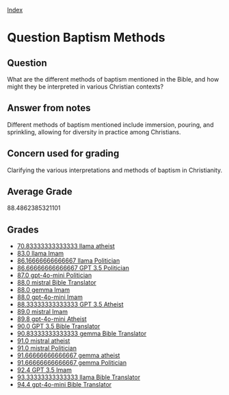 
[Index](../../index.md)
# Question Baptism Methods
## Question
What are the different methods of baptism mentioned in the Bible, and how might they be interpreted in various Christian contexts?

## Answer from notes
Different methods of baptism mentioned include immersion, pouring, and sprinkling, allowing for diversity in practice among Christians.

## Concern used for grading
Clarifying the various interpretations and methods of baptism in Christianity.

## Average Grade
88.4862385321101

## Grades
 * [70.83333333333333 llama atheist](../answers/llama_atheist/Baptism_Methods.md)
 * [83.0 llama Imam](../answers/llama_Imam/Baptism_Methods.md)
 * [86.16666666666667 llama Politician](../answers/llama_Politician/Baptism_Methods.md)
 * [86.66666666666667 GPT 3.5 Politician](../answers/GPT_3.5_Politician/Baptism_Methods.md)
 * [87.0 gpt-4o-mini Politician](../answers/gpt-4o-mini_Politician/Baptism_Methods.md)
 * [88.0 mistral Bible Translator](../answers/mistral_Bible_Translator/Baptism_Methods.md)
 * [88.0 gemma Imam](../answers/gemma_Imam/Baptism_Methods.md)
 * [88.0 gpt-4o-mini Imam](../answers/gpt-4o-mini_Imam/Baptism_Methods.md)
 * [88.33333333333333 GPT 3.5 Atheist](../answers/GPT_3.5_Atheist/Baptism_Methods.md)
 * [89.0 mistral Imam](../answers/mistral_Imam/Baptism_Methods.md)
 * [89.8 gpt-4o-mini Atheist](../answers/gpt-4o-mini_Atheist/Baptism_Methods.md)
 * [90.0 GPT 3.5 Bible Translator](../answers/GPT_3.5_Bible_Translator/Baptism_Methods.md)
 * [90.83333333333333 gemma Bible Translator](../answers/gemma_Bible_Translator/Baptism_Methods.md)
 * [91.0 mistral atheist](../answers/mistral_atheist/Baptism_Methods.md)
 * [91.0 mistral Politician](../answers/mistral_Politician/Baptism_Methods.md)
 * [91.66666666666667 gemma atheist](../answers/gemma_atheist/Baptism_Methods.md)
 * [91.66666666666667 gemma Politician](../answers/gemma_Politician/Baptism_Methods.md)
 * [92.4 GPT 3.5 Imam](../answers/GPT_3.5_Imam/Baptism_Methods.md)
 * [93.33333333333333 llama Bible Translator](../answers/llama_Bible_Translator/Baptism_Methods.md)
 * [94.4 gpt-4o-mini Bible Translator](../answers/gpt-4o-mini_Bible_Translator/Baptism_Methods.md)

